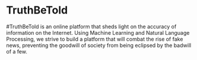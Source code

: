 # TruthBeTold
#TruthBeTold is an online platform that sheds light on the accuracy of information on the Internet. Using Machine Learning and Natural Language Processing, we strive to build a platform that will combat the rise of fake news, preventing the goodwill of society from being eclipsed by the badwill of a few. 


